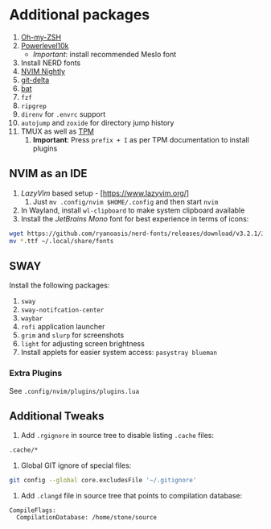 # Additional packages

1. [Oh-my-ZSH](https://github.com/ohmyzsh/ohmyzsh)
1. [Powerlevel10k](https://github.com/romkatv/powerlevel10k)
   - *Important*: install recommended Meslo font
1. Install NERD fonts
1. [NVIM Nightly](https://github.com/neovim/neovim/releases/tag/nightly)
1. [git-delta](https://github.com/dandavison/delta)
1. [bat](https://github.com/sharkdp/bat)
1. `fzf`
1. `ripgrep`
1. `direnv` for `.envrc` support
1. `autojump` and `zoxide` for directory jump history
1. TMUX as well as [TPM](https://github.com/tmux-plugins/tpm)
    1. **Important**: Press `prefix + I` as per TPM documentation to install plugins

## NVIM as an IDE

1. *LazyVim* based setup - [https://www.lazyvim.org/]
    1. Just `mv .config/nvim $HOME/.config` and then start `nvim`
1. In Wayland, install `wl-clipboard` to make system clipboard available
1. Install the *JetBrains Mono* font for best experience in terms of icons:

```sh
wget https://github.com/ryanoasis/nerd-fonts/releases/download/v3.2.1/JetBrainsMono.zip                                                       3
mv *.ttf ~/.local/share/fonts
```

## SWAY

Install the following packages:

1. `sway`
1. `sway-notifcation-center`
1. `waybar`
1. `rofi` application launcher
1. `grim` and `slurp` for screenshots
1. `light` for adjusting screen brightness
1. Install applets for easier system access: `pasystray blueman`

### Extra Plugins

See `.config/nvim/plugins/plugins.lua`

## Additional Tweaks

1. Add `.rgignore` in source tree to disable listing `.cache` files:

```sh
.cache/*
```

1. Global GIT ignore of special files:

```sh
git config --global core.excludesFile '~/.gitignore'
```

1. Add `.clangd` file in source tree that points to compilation database:

```clangd
CompileFlags:
  CompilationDatabase: /home/stone/source
```
